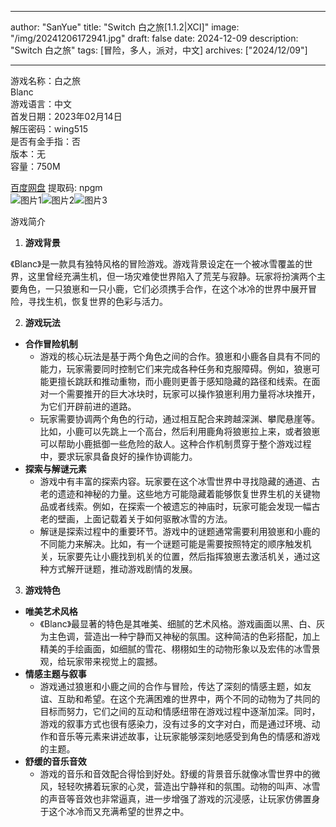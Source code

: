 
---
author: "SanYue"
title: "Switch 白之旅[1.1.2|XCI]"
image: "/img/20241206172941.jpg"
draft: false
date: 2024-12-09
description: "Switch 白之旅"
tags: [冒险，多人，派对，中文]
archives: ["2024/12/09"]

---

游戏名称：白之旅   
Blanc    
游戏语言：中文  
首发日期：2023年02月14日  
解压密码：wing515  
是否有金手指：否  
版本：无   
容量：750M

[百度网盘](https://pan.baidu.com/s/1WHpvtmIdLWr6rI5ejJQ_lw) 提取码: npgm  
![图片1](/img/393f2f.jpg)![图片2](/img/9b824f.jpg)![图片3](/img/c0ac15.jpg)  

游戏简介  
1. **游戏背景**

《Blanc》是一款具有独特风格的冒险游戏。游戏背景设定在一个被冰雪覆盖的世界，这里曾经充满生机，但一场灾难使世界陷入了荒芜与寂静。玩家将扮演两个主要角色，一只狼崽和一只小鹿，它们必须携手合作，在这个冰冷的世界中展开冒险，寻找生机，恢复世界的色彩与活力。

2. **游戏玩法**

 - **合作冒险机制**
     - 游戏的核心玩法是基于两个角色之间的合作。狼崽和小鹿各自具有不同的能力，玩家需要同时控制它们来完成各种任务和克服障碍。例如，狼崽可能更擅长跳跃和推动重物，而小鹿则更善于感知隐藏的路径和线索。在面对一个需要推开的巨大冰块时，玩家可以操作狼崽利用力量将冰块推开，为它们开辟前进的道路。
     - 玩家需要协调两个角色的行动，通过相互配合来跨越深渊、攀爬悬崖等。比如，小鹿可以先跳上一个高台，然后利用鹿角将狼崽拉上来，或者狼崽可以帮助小鹿抵御一些危险的敌人。这种合作机制贯穿于整个游戏过程中，要求玩家具备良好的操作协调能力。
 - **探索与解谜元素**
     - 游戏中有丰富的探索内容。玩家要在这个冰雪世界中寻找隐藏的通道、古老的遗迹和神秘的力量。这些地方可能隐藏着能够恢复世界生机的关键物品或者线索。例如，在探索一个被遗忘的神庙时，玩家可能会发现一幅古老的壁画，上面记载着关于如何驱散冰雪的方法。
     - 解谜是探索过程中的重要环节。游戏中的谜题通常需要利用狼崽和小鹿的不同能力来解决。比如，有一个谜题可能是需要按照特定的顺序触发机关，玩家要先让小鹿找到机关的位置，然后指挥狼崽去激活机关，通过这种方式解开谜题，推动游戏剧情的发展。

3. **游戏特色**

 - **唯美艺术风格**
     - 《Blanc》最显著的特色是其唯美、细腻的艺术风格。游戏画面以黑、白、灰为主色调，营造出一种宁静而又神秘的氛围。这种简洁的色彩搭配，加上精美的手绘画面，如细腻的雪花、栩栩如生的动物形象以及宏伟的冰雪景观，给玩家带来视觉上的震撼。
 - **情感主题与叙事**
     - 游戏通过狼崽和小鹿之间的合作与冒险，传达了深刻的情感主题，如友谊、互助和希望。在这个充满困难的世界中，两个不同的动物为了共同的目标而努力，它们之间的互动和情感纽带在游戏过程中逐渐加深。同时，游戏的叙事方式也很有感染力，没有过多的文字对白，而是通过环境、动作和音乐等元素来讲述故事，让玩家能够深刻地感受到角色的情感和游戏的主题。
 - **舒缓的音乐音效**
     - 游戏的音乐和音效配合得恰到好处。舒缓的背景音乐就像冰雪世界中的微风，轻轻吹拂着玩家的心灵，营造出宁静祥和的氛围。动物的叫声、冰雪的声音等音效也非常逼真，进一步增强了游戏的沉浸感，让玩家仿佛置身于这个冰冷而又充满希望的世界之中。
